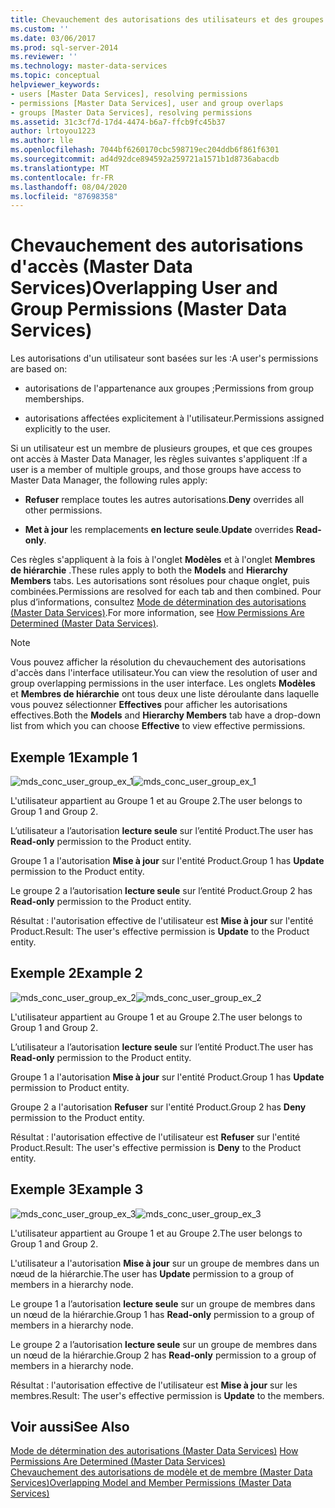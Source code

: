 ```yaml
---
title: Chevauchement des autorisations des utilisateurs et des groupes (Master Data Services) | Microsoft Docs
ms.custom: ''
ms.date: 03/06/2017
ms.prod: sql-server-2014
ms.reviewer: ''
ms.technology: master-data-services
ms.topic: conceptual
helpviewer_keywords:
- users [Master Data Services], resolving permissions
- permissions [Master Data Services], user and group overlaps
- groups [Master Data Services], resolving permissions
ms.assetid: 31c3cf7d-17d4-4474-b6a7-ffcb9fc45b37
author: lrtoyou1223
ms.author: lle
ms.openlocfilehash: 7044bf6260170cbc598719ec204ddb6f861f6301
ms.sourcegitcommit: ad4d92dce894592a259721a1571b1d8736abacdb
ms.translationtype: MT
ms.contentlocale: fr-FR
ms.lasthandoff: 08/04/2020
ms.locfileid: "87698358"
---
```

# <a name="overlapping-user-and-group-permissions-master-data-services"></a><span data-ttu-id="ff832-102">Chevauchement des autorisations d'accès (Master Data Services)</span><span class="sxs-lookup"><span data-stu-id="ff832-102">Overlapping User and Group Permissions (Master Data Services)</span></span>
  <span data-ttu-id="ff832-103">Les autorisations d'un utilisateur sont basées sur les :</span><span class="sxs-lookup"><span data-stu-id="ff832-103">A user's permissions are based on:</span></span>  
  
-   <span data-ttu-id="ff832-104">autorisations de l'appartenance aux groupes ;</span><span class="sxs-lookup"><span data-stu-id="ff832-104">Permissions from group memberships.</span></span>  
  
-   <span data-ttu-id="ff832-105">autorisations affectées explicitement à l'utilisateur.</span><span class="sxs-lookup"><span data-stu-id="ff832-105">Permissions assigned explicitly to the user.</span></span>  
  
 <span data-ttu-id="ff832-106">Si un utilisateur est un membre de plusieurs groupes, et que ces groupes ont accès à Master Data Manager, les règles suivantes s'appliquent :</span><span class="sxs-lookup"><span data-stu-id="ff832-106">If a user is a member of multiple groups, and those groups have access to Master Data Manager, the following rules apply:</span></span>  
  
-   <span data-ttu-id="ff832-107">**Refuser** remplace toutes les autres autorisations.</span><span class="sxs-lookup"><span data-stu-id="ff832-107">**Deny** overrides all other permissions.</span></span>  
  
-   <span data-ttu-id="ff832-108">**Met à jour** les remplacements **en lecture seule**.</span><span class="sxs-lookup"><span data-stu-id="ff832-108">**Update** overrides **Read-only**.</span></span>  
  
 <span data-ttu-id="ff832-109">Ces règles s'appliquent à la fois à l'onglet **Modèles** et à l'onglet **Membres de hiérarchie** .</span><span class="sxs-lookup"><span data-stu-id="ff832-109">These rules apply to both the **Models** and **Hierarchy Members** tabs.</span></span> <span data-ttu-id="ff832-110">Les autorisations sont résolues pour chaque onglet, puis combinées.</span><span class="sxs-lookup"><span data-stu-id="ff832-110">Permissions are resolved for each tab and then combined.</span></span> <span data-ttu-id="ff832-111">Pour plus d’informations, consultez [Mode de détermination des autorisations &#40;Master Data Services&#41;](how-permissions-are-determined-master-data-services.md).</span><span class="sxs-lookup"><span data-stu-id="ff832-111">For more information, see [How Permissions Are Determined &#40;Master Data Services&#41;](how-permissions-are-determined-master-data-services.md).</span></span>  
  
> [!NOTE]  
>  <span data-ttu-id="ff832-112">Vous pouvez afficher la résolution du chevauchement des autorisations d'accès dans l'interface utilisateur.</span><span class="sxs-lookup"><span data-stu-id="ff832-112">You can view the resolution of user and group overlapping permissions in the user interface.</span></span> <span data-ttu-id="ff832-113">Les onglets **Modèles** et **Membres de hiérarchie** ont tous deux une liste déroulante dans laquelle vous pouvez sélectionner **Effectives** pour afficher les autorisations effectives.</span><span class="sxs-lookup"><span data-stu-id="ff832-113">Both the **Models** and **Hierarchy Members** tab have a drop-down list from which you can choose **Effective** to view effective permissions.</span></span>  
  
## <a name="example-1"></a><span data-ttu-id="ff832-114">Exemple 1</span><span class="sxs-lookup"><span data-stu-id="ff832-114">Example 1</span></span>  
 <span data-ttu-id="ff832-115">![mds_conc_user_group_ex_1](../../2014/master-data-services/media/mds-conc-user-group-ex-1.gif "mds_conc_user_group_ex_1")</span><span class="sxs-lookup"><span data-stu-id="ff832-115">![mds_conc_user_group_ex_1](../../2014/master-data-services/media/mds-conc-user-group-ex-1.gif "mds_conc_user_group_ex_1")</span></span>  
  
 <span data-ttu-id="ff832-116">L'utilisateur appartient au Groupe 1 et au Groupe 2.</span><span class="sxs-lookup"><span data-stu-id="ff832-116">The user belongs to Group 1 and Group 2.</span></span>  
  
 <span data-ttu-id="ff832-117">L’utilisateur a l’autorisation **lecture seule** sur l’entité Product.</span><span class="sxs-lookup"><span data-stu-id="ff832-117">The user has **Read-only** permission to the Product entity.</span></span>  
  
 <span data-ttu-id="ff832-118">Groupe 1 a l'autorisation **Mise à jour** sur l'entité Product.</span><span class="sxs-lookup"><span data-stu-id="ff832-118">Group 1 has **Update** permission to the Product entity.</span></span>  
  
 <span data-ttu-id="ff832-119">Le groupe 2 a l’autorisation **lecture seule** sur l’entité Product.</span><span class="sxs-lookup"><span data-stu-id="ff832-119">Group 2 has **Read-only** permission to the Product entity.</span></span>  
  
 <span data-ttu-id="ff832-120">Résultat : l'autorisation effective de l'utilisateur est **Mise à jour** sur l'entité Product.</span><span class="sxs-lookup"><span data-stu-id="ff832-120">Result: The user's effective permission is **Update** to the Product entity.</span></span>  
  
## <a name="example-2"></a><span data-ttu-id="ff832-121">Exemple 2</span><span class="sxs-lookup"><span data-stu-id="ff832-121">Example 2</span></span>  
 <span data-ttu-id="ff832-122">![mds_conc_user_group_ex_2](../../2014/master-data-services/media/mds-conc-user-group-ex-2.gif "mds_conc_user_group_ex_2")</span><span class="sxs-lookup"><span data-stu-id="ff832-122">![mds_conc_user_group_ex_2](../../2014/master-data-services/media/mds-conc-user-group-ex-2.gif "mds_conc_user_group_ex_2")</span></span>  
  
 <span data-ttu-id="ff832-123">L'utilisateur appartient au Groupe 1 et au Groupe 2.</span><span class="sxs-lookup"><span data-stu-id="ff832-123">The user belongs to Group 1 and Group 2.</span></span>  
  
 <span data-ttu-id="ff832-124">L’utilisateur a l’autorisation **lecture seule** sur l’entité Product.</span><span class="sxs-lookup"><span data-stu-id="ff832-124">The user has **Read-only** permission to the Product entity.</span></span>  
  
 <span data-ttu-id="ff832-125">Groupe 1 a l'autorisation **Mise à jour** sur l'entité Product.</span><span class="sxs-lookup"><span data-stu-id="ff832-125">Group 1 has **Update** permission to Product entity.</span></span>  
  
 <span data-ttu-id="ff832-126">Groupe 2 a l'autorisation **Refuser** sur l'entité Product.</span><span class="sxs-lookup"><span data-stu-id="ff832-126">Group 2 has **Deny** permission to the Product entity.</span></span>  
  
 <span data-ttu-id="ff832-127">Résultat : l'autorisation effective de l'utilisateur est **Refuser** sur l'entité Product.</span><span class="sxs-lookup"><span data-stu-id="ff832-127">Result: The user's effective permission is **Deny** to the Product entity.</span></span>  
  
## <a name="example-3"></a><span data-ttu-id="ff832-128">Exemple 3</span><span class="sxs-lookup"><span data-stu-id="ff832-128">Example 3</span></span>  
 <span data-ttu-id="ff832-129">![mds_conc_user_group_ex_3](../../2014/master-data-services/media/mds-conc-user-group-ex-3.gif "mds_conc_user_group_ex_3")</span><span class="sxs-lookup"><span data-stu-id="ff832-129">![mds_conc_user_group_ex_3](../../2014/master-data-services/media/mds-conc-user-group-ex-3.gif "mds_conc_user_group_ex_3")</span></span>  
  
 <span data-ttu-id="ff832-130">L'utilisateur appartient au Groupe 1 et au Groupe 2.</span><span class="sxs-lookup"><span data-stu-id="ff832-130">The user belongs to Group 1 and Group 2.</span></span>  
  
 <span data-ttu-id="ff832-131">L'utilisateur a l'autorisation **Mise à jour** sur un groupe de membres dans un nœud de la hiérarchie.</span><span class="sxs-lookup"><span data-stu-id="ff832-131">The user has **Update** permission to a group of members in a hierarchy node.</span></span>  
  
 <span data-ttu-id="ff832-132">Le groupe 1 a l’autorisation **lecture seule** sur un groupe de membres dans un nœud de la hiérarchie.</span><span class="sxs-lookup"><span data-stu-id="ff832-132">Group 1 has **Read-only** permission to a group of members in a hierarchy node.</span></span>  
  
 <span data-ttu-id="ff832-133">Le groupe 2 a l’autorisation **lecture seule** sur un groupe de membres dans un nœud de la hiérarchie.</span><span class="sxs-lookup"><span data-stu-id="ff832-133">Group 2 has **Read-only** permission to a group of members in a hierarchy node.</span></span>  
  
 <span data-ttu-id="ff832-134">Résultat : l'autorisation effective de l'utilisateur est **Mise à jour** sur les membres.</span><span class="sxs-lookup"><span data-stu-id="ff832-134">Result: The user's effective permission is **Update** to the members.</span></span>  
  
## <a name="see-also"></a><span data-ttu-id="ff832-135">Voir aussi</span><span class="sxs-lookup"><span data-stu-id="ff832-135">See Also</span></span>  
 <span data-ttu-id="ff832-136">[Mode de détermination des autorisations &#40;Master Data Services&#41;](how-permissions-are-determined-master-data-services.md) </span><span class="sxs-lookup"><span data-stu-id="ff832-136">[How Permissions Are Determined &#40;Master Data Services&#41;](how-permissions-are-determined-master-data-services.md) </span></span>  
 [<span data-ttu-id="ff832-137">Chevauchement des autorisations de modèle et de membre &#40;Master Data Services&#41;</span><span class="sxs-lookup"><span data-stu-id="ff832-137">Overlapping Model and Member Permissions &#40;Master Data Services&#41;</span></span>](../../2014/master-data-services/overlapping-model-and-member-permissions-master-data-services.md)  
  
  
